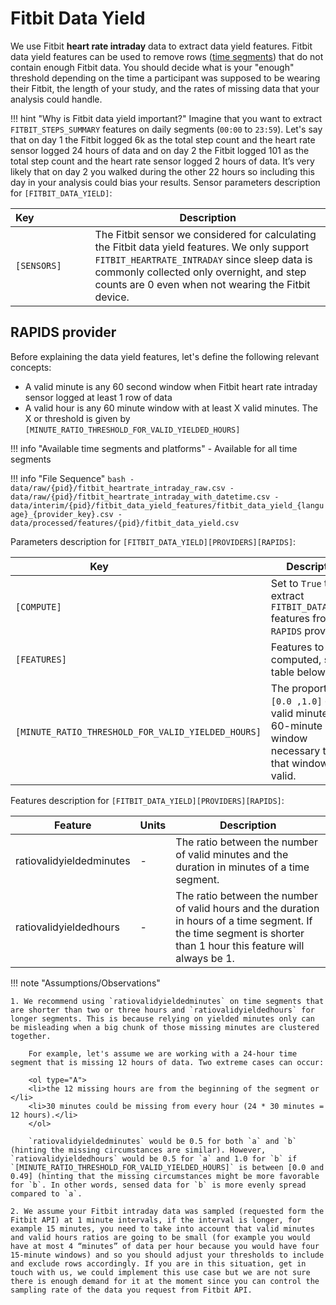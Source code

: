 # Fitbit Data Yield

We use Fitbit **heart rate intraday** data to extract data yield features. Fitbit data yield features can be used to remove rows ([time segments](../../setup/configuration/#time-segments)) that do not contain enough Fitbit data. You should decide what is your "enough" threshold depending on the time a participant was supposed to be wearing their Fitbit, the length of your study, and the rates of missing data that your analysis could handle.

!!! hint "Why is Fitbit data yield important?"
    Imagine that you want to extract `FITBIT_STEPS_SUMMARY` features on daily segments (`00:00` to `23:59`). Let's say that on day 1 the Fitbit logged 6k as the total step count and the heart rate sensor logged 24 hours of data and on day 2 the Fitbit logged 101 as the total step count and the heart rate sensor logged 2 hours of data. It’s very likely that on day 2 you walked during the other 22 hours so including this day in your analysis could bias your results.
Sensor parameters description for `[FITBIT_DATA_YIELD]`:

|Key&nbsp;&nbsp;&nbsp;&nbsp;&nbsp;&nbsp;&nbsp;&nbsp;&nbsp;&nbsp;&nbsp;&nbsp;&nbsp;&nbsp;&nbsp;&nbsp;&nbsp;&nbsp;&nbsp;          | Description |
|----------------|-----------------------------------------------------------------------------------------------------------------------------------
|`[SENSORS]`| The Fitbit sensor we considered for calculating the Fitbit data yield features. We only support `FITBIT_HEARTRATE_INTRADAY` since sleep data is commonly collected only overnight, and step counts are 0 even when not wearing the Fitbit device.

## RAPIDS provider

Before explaining the data yield features, let's define the following relevant concepts:

- A valid minute is any 60 second window when Fitbit heart rate intraday sensor logged at least 1 row of data
- A valid hour is any 60 minute window with at least X valid minutes. The X or threshold is given by `[MINUTE_RATIO_THRESHOLD_FOR_VALID_YIELDED_HOURS]`

!!! info "Available time segments and platforms"
    - Available for all time segments

!!! info "File Sequence"
    ```bash
    - data/raw/{pid}/fitbit_heartrate_intraday_raw.csv
    - data/raw/{pid}/fitbit_heartrate_intraday_with_datetime.csv
    - data/interim/{pid}/fitbit_data_yield_features/fitbit_data_yield_{language}_{provider_key}.csv
    - data/processed/features/{pid}/fitbit_data_yield.csv
    ```


Parameters description for `[FITBIT_DATA_YIELD][PROVIDERS][RAPIDS]`:

|Key&nbsp;&nbsp;&nbsp;&nbsp;&nbsp;&nbsp;&nbsp;&nbsp;&nbsp;&nbsp;&nbsp;&nbsp;&nbsp;&nbsp;&nbsp;&nbsp;&nbsp;&nbsp;&nbsp;&nbsp;&nbsp;&nbsp;&nbsp;&nbsp;&nbsp;&nbsp;&nbsp;&nbsp;&nbsp;            | Description |
|----------------|-----------------------------------------------------------------------------------------------------------------------------------
|`[COMPUTE]`| Set to `True` to extract `FITBIT_DATA_YIELD` features from the `RAPIDS` provider|
|`[FEATURES]` |  Features to be computed, see table below
|`[MINUTE_RATIO_THRESHOLD_FOR_VALID_YIELDED_HOURS]` | The proportion `[0.0 ,1.0]` of valid minutes in a 60-minute window necessary to flag that window as valid.


Features description for `[FITBIT_DATA_YIELD][PROVIDERS][RAPIDS]`:

|Feature                    |Units      |Description|
|-------------------------- |---------- |---------------------------|
|ratiovalidyieldedminutes   |-          | The ratio between the number of valid minutes and the duration in minutes of a time segment.
|ratiovalidyieldedhours     |-          | The ratio between the number of valid hours and the duration in hours of a time segment. If the time segment is shorter than 1 hour this feature will always be 1.


!!! note "Assumptions/Observations"
    
    1. We recommend using `ratiovalidyieldedminutes` on time segments that are shorter than two or three hours and `ratiovalidyieldedhours` for longer segments. This is because relying on yielded minutes only can be misleading when a big chunk of those missing minutes are clustered together. 
    
        For example, let's assume we are working with a 24-hour time segment that is missing 12 hours of data. Two extreme cases can occur: 

        <ol type="A">
        <li>the 12 missing hours are from the beginning of the segment or </li>
        <li>30 minutes could be missing from every hour (24 * 30 minutes = 12 hours).</li>
        </ol>
        
        `ratiovalidyieldedminutes` would be 0.5 for both `a` and `b` (hinting the missing circumstances are similar). However, `ratiovalidyieldedhours` would be 0.5 for `a` and 1.0 for `b` if `[MINUTE_RATIO_THRESHOLD_FOR_VALID_YIELDED_HOURS]` is between [0.0 and 0.49] (hinting that the missing circumstances might be more favorable for `b`. In other words, sensed data for `b` is more evenly spread compared to `a`.
    
    2. We assume your Fitbit intraday data was sampled (requested form the Fitbit API) at 1 minute intervals, if the interval is longer, for example 15 minutes, you need to take into account that valid minutes and valid hours ratios are going to be small (for example you would have at most 4 “minutes” of data per hour because you would have four 15-minute windows) and so you should adjust your thresholds to include and exclude rows accordingly. If you are in this situation, get in touch with us, we could implement this use case but we are not sure there is enough demand for it at the moment since you can control the sampling rate of the data you request from Fitbit API.
